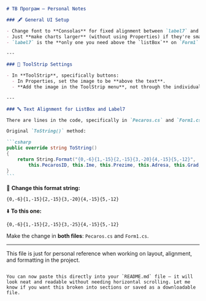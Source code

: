 ````markdown
# TB Програм – Personal Notes

### 🖋 General UI Setup

- Change font to **Consolas** for fixed alignment between `label7` and `listBox`.
- Just **make charts larger** (without using Properties) if they're small enough – literally drag them to be larger.
- `label7` is the **only one you need above the `listBox`** on `Form1`.

---

### 🧰 ToolStrip Settings

- In **ToolStrip**, specifically buttons:
  - In Properties, set the image to be **above the text**.
  - **Add the image in the ToolStrip menu**, not through the individual button's properties.

---

### 🔤 Text Alignment for ListBox and Label7

There are lines in the code, specifically in `Pecaros.cs` and `Form1.cs`, which determine the gap between words in the `ListBox` and `label7`.

Original `ToString()` method:

```csharp
public override string ToString()
{
    return String.Format("{0,-6}{1,-15}{2,-15}{3,-20}{4,-15}{5,-12}", 
        this.PecarosID, this.Ime, this.Prezime, this.Adresa, this.Grad, this.Telefon);
}
```
````

🔁 **Change this format string:**

```
{0,-6}{1,-15}{2,-15}{3,-20}{4,-15}{5,-12}
```

⬇️ **To this one:**

```
{0,-6}{1,-15}{2,-15}{3,-25}{4,-15}{5,-12}
```

Make the change in **both files**: `Pecaros.cs` and `Form1.cs`.

---

This file is just for personal reference when working on layout, alignment, and formatting in the project.

```

You can now paste this directly into your `README.md` file — it will look neat and readable without needing horizontal scrolling. Let me know if you want this broken into sections or saved as a downloadable file.
```
